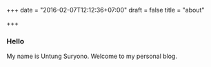 +++
date = "2016-02-07T12:12:36+07:00"
draft = false
title = "about"

+++

### Hello

My name is Untung Suryono. Welcome to my personal blog.
